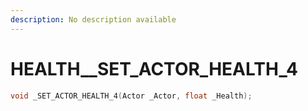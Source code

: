 ```yaml
---
description: No description available 
---
```


# HEALTH\__SET_ACTOR_HEALTH_4

```cpp
void _SET_ACTOR_HEALTH_4(Actor _Actor, float _Health);
```